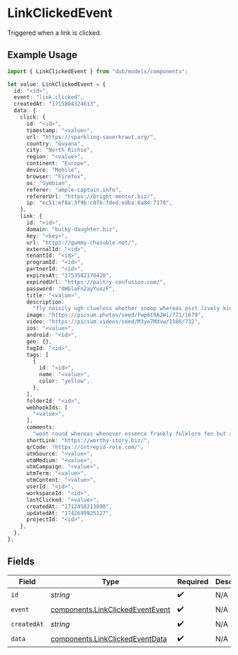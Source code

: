 # LinkClickedEvent

Triggered when a link is clicked.

## Example Usage

```typescript
import { LinkClickedEvent } from "dub/models/components";

let value: LinkClickedEvent = {
  id: "<id>",
  event: "link.clicked",
  createdAt: "1715804324613",
  data: {
    click: {
      id: "<id>",
      timestamp: "<value>",
      url: "https://sparkling-sauerkraut.org/",
      country: "Guyana",
      city: "North Richie",
      region: "<value>",
      continent: "Europe",
      device: "Mobile",
      browser: "Firefox",
      os: "Symbian",
      referer: "ample-captain.info",
      refererUrl: "https://bright-mentor.biz/",
      ip: "ec51:ef8a:3f9b:c07b:fded:edba:8a84:7178",
    },
    link: {
      id: "<id>",
      domain: "bulky-daughter.biz",
      key: "<key>",
      url: "https://gummy-chasuble.net/",
      externalId: "<id>",
      tenantId: "<id>",
      programId: "<id>",
      partnerId: "<id>",
      expiresAt: "1753582170420",
      expiredUrl: "https://paltry-confusion.com/",
      password: "0HblaFn2ayYuozF",
      title: "<value>",
      description:
        "fly noisily ugh clueless whether snoop whereas psst lively kindheartedly",
      image: "https://picsum.photos/seed/Fwp6t9AJWi/771/1679",
      video: "https://picsum.videos/seed/M3ye7Mdvw/1588/732",
      ios: "<value>",
      android: "<id>",
      geo: {},
      tagId: "<id>",
      tags: [
        {
          id: "<id>",
          name: "<value>",
          color: "yellow",
        },
      ],
      folderId: "<id>",
      webhookIds: [
        "<value>",
      ],
      comments:
        "woot round whereas whenever essence frankly folklore fen but adjudge needily blah",
      shortLink: "https://worthy-story.biz/",
      qrCode: "https://intrepid-role.com/",
      utmSource: "<value>",
      utmMedium: "<value>",
      utmCampaign: "<value>",
      utmTerm: "<value>",
      utmContent: "<value>",
      userId: "<id>",
      workspaceId: "<id>",
      lastClicked: "<value>",
      createdAt: "1712458213898",
      updatedAt: "1742699925127",
      projectId: "<id>",
    },
  },
};
```

## Fields

| Field                                                                                | Type                                                                                 | Required                                                                             | Description                                                                          |
| ------------------------------------------------------------------------------------ | ------------------------------------------------------------------------------------ | ------------------------------------------------------------------------------------ | ------------------------------------------------------------------------------------ |
| `id`                                                                                 | *string*                                                                             | :heavy_check_mark:                                                                   | N/A                                                                                  |
| `event`                                                                              | [components.LinkClickedEventEvent](../../models/components/linkclickedeventevent.md) | :heavy_check_mark:                                                                   | N/A                                                                                  |
| `createdAt`                                                                          | *string*                                                                             | :heavy_check_mark:                                                                   | N/A                                                                                  |
| `data`                                                                               | [components.LinkClickedEventData](../../models/components/linkclickedeventdata.md)   | :heavy_check_mark:                                                                   | N/A                                                                                  |